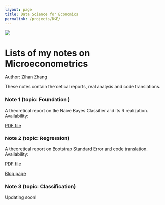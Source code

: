 ```yaml
---
layout: page
title: Data Science for Economics
permalink: /projects/DSE/
---
```

![](/static/projects/bjsubway.jpg)


# Lists of my notes on Microeconometrics

Author: Zihan Zhang

These notes contain theroetical reports, real analysis and code translations. 

### Note 1 (topic: Foundation )
A theoretical report on the Naive Bayes Classifier and its R realization.
Availability:

[PDF file]({{site.baseurl}}/assets/HW1_zzh.pdf)

### Note 2 (topic: Regression)
A theoretical report on Bootstrap Standard Error and code translation.
Availability:

[PDF file]({{site.baseurl}}/assets/HW2_zzh.pdf)

[Blog page](https://landbuland.github.io/moments/2019/03/30/Homework-2-for-Data-Analysis.html)

### Note 3 (topic: Classification)
Updating soon!
